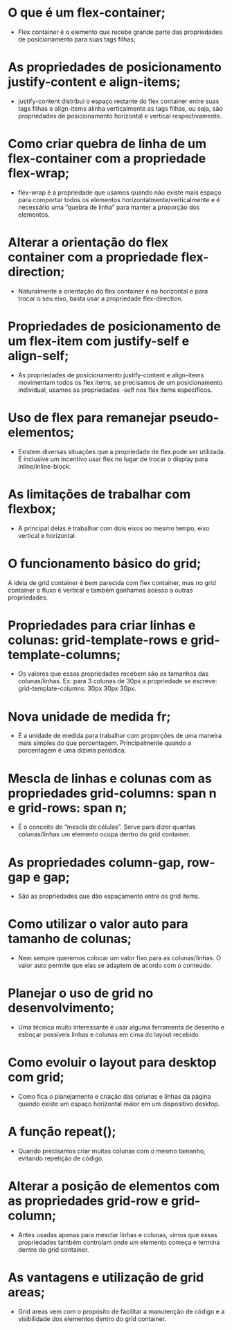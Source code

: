 # O que é um flex-container;
- Flex container é o elemento que recebe grande parte das propriedades de posicionamento  para suas tags filhas;

# As propriedades de posicionamento justify-content e align-items;
- justify-content distribui o espaço restante do flex container entre suas tags filhas e align-items alinha verticalmente as tags filhas, ou seja, são propriedades de posicionamento horizontal e vertical respectivamente.



# Como criar quebra de linha de um flex-container com a propriedade flex-wrap;
- flex-wrap é a propriedade que usamos quando não existe mais espaço para comportar todos os elementos horizontalmente/verticalmente e é necessário uma “quebra de linha” para manter a proporção dos elementos.


# Alterar a orientação do flex container com a propriedade flex-direction;
- Naturalmente a orientação do flex container é na horizontal e para trocar o seu eixo, basta usar a propriedade flex-direction.


# Propriedades de posicionamento de um flex-item com justify-self e align-self;
- As propriedades de posicionamento justify-content e align-items movimentam todos os flex items, se precisamos de um posicionamento individual, usamos as propriedades -self nos flex items específicos.


# Uso de flex para remanejar pseudo-elementos;
- Existem diversas situações que a propriedade de flex pode ser utilizada. É inclusive um incentivo usar flex no lugar de trocar o display para inline/inline-block.


# As limitações de trabalhar com flexbox;
- A principal delas é trabalhar com dois eixos ao mesmo tempo, eixo vertical e horizontal.



# O funcionamento básico do grid;
A ideia de grid container é bem parecida com flex container, mas no grid container o fluxo é vertical e também ganhamos acesso a outras propriedades.



# Propriedades para criar linhas e colunas: grid-template-rows e grid-template-columns;
- Os valores que essas propriedades recebem são os tamanhos das colunas/linhas. Ex: para 3 colunas de 30px a propriedade se escreve: grid-template-columns: 30px 30px 30px.



# Nova unidade de medida fr;
- É a unidade de medida para trabalhar com proporções de uma maneira mais simples do que porcentagem. Principalmente quando a porcentagem é uma dízima periódica.



# Mescla de linhas e colunas com as propriedades grid-columns: span n e grid-rows: span n;
- É o conceito de “mescla de células”. Serve para dizer quantas colunas/linhas um elemento ocupa dentro do grid container.



# As propriedades column-gap, row-gap e gap;
- São as propriedades que dão espaçamento entre os grid items.



# Como utilizar o valor auto para tamanho de colunas;
- Nem sempre queremos colocar um valor fixo para as colunas/linhas. O valor auto permite que elas se adaptem de acordo com o conteúdo.



# Planejar o uso de grid no desenvolvimento;
- Uma técnica muito interessante é usar alguma ferramenta de desenho e esboçar possíveis linhas e colunas em cima do layout recebido.


# Como evoluir o layout para desktop com grid;
- Como fica o planejamento e criação das colunas e linhas da página quando existe um espaço horizontal maior em um dispositivo desktop.



# A função repeat();
- Quando precisamos criar muitas colunas com o mesmo tamanho, evitando repetição de código.



# Alterar a posição de elementos com as propriedades grid-row e grid-column;
- Antes usadas apenas para mesclar linhas e colunas, vimos que essas propriedades também controlam onde um elemento começa e termina dentro do grid container.



# As vantagens e utilização de grid areas;
- Grid areas vem com o propósito de facilitar a manutenção de código e a visibilidade dos elementos dentro do grid container.